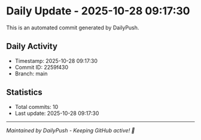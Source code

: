 # Daily Update - 2025-10-28 09:17:30

This is an automated commit generated by DailyPush.

## Daily Activity
- Timestamp: 2025-10-28 09:17:30
- Commit ID: 2259f430
- Branch: main

## Statistics
- Total commits: 10
- Last update: 2025-10-28 09:17:30

---
*Maintained by DailyPush - Keeping GitHub active! 🚀*
